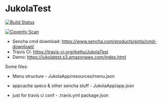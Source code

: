 # JukolaTest

[![Build Status](https://travis-ci.org/ikettu/JukolaTest.svg?branch=master)](https://travis-ci.org/ikettu/JukolaTest)

[![Coverity Scan](https://scan.coverity.com/projects/10385/badge.svg)](https://scan.coverity.com/projects/ikettu-jukolatest)


* Sencha cmd download: https://www.sencha.com/products/extjs/cmd-download/
* Travis CI: https://travis-ci.org/ikettu/JukolaTest
* Demo: https://jukolatest.s3.amazonaws.com/index.html


Some files:

* Menu structure - JukolaApp/resources/menu.json
* appcache specs & other sencha stuff - JukolaApp/app.json

* just for travis ci conf - .travis.yml  package.json 
